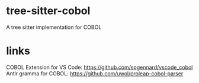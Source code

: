# tree-sitter-cobol
A tree sitter implementation for COBOL

# links
COBOL Extension for VS Code: https://github.com/spgennard/vscode_cobol
Antlr gramma for COBOL: https://github.com/uwol/proleap-cobol-parser